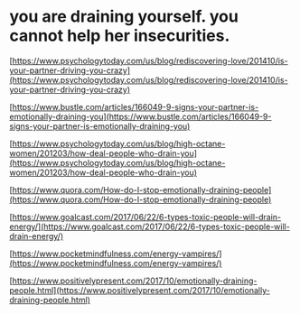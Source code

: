 **you are draining yourself. you cannot help her insecurities.**
===

[https://www.psychologytoday.com/us/blog/rediscovering-love/201410/is-your-partner-driving-you-crazy](https://www.psychologytoday.com/us/blog/rediscovering-love/201410/is-your-partner-driving-you-crazy)

[https://www.bustle.com/articles/166049-9-signs-your-partner-is-emotionally-draining-you](https://www.bustle.com/articles/166049-9-signs-your-partner-is-emotionally-draining-you)

[https://www.psychologytoday.com/us/blog/high-octane-women/201203/how-deal-people-who-drain-you](https://www.psychologytoday.com/us/blog/high-octane-women/201203/how-deal-people-who-drain-you)

[https://www.quora.com/How-do-I-stop-emotionally-draining-people](https://www.quora.com/How-do-I-stop-emotionally-draining-people)

[https://www.goalcast.com/2017/06/22/6-types-toxic-people-will-drain-energy/](https://www.goalcast.com/2017/06/22/6-types-toxic-people-will-drain-energy/)

[https://www.pocketmindfulness.com/energy-vampires/](https://www.pocketmindfulness.com/energy-vampires/)

[https://www.positivelypresent.com/2017/10/emotionally-draining-people.html](https://www.positivelypresent.com/2017/10/emotionally-draining-people.html)